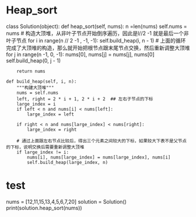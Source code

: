 # Heap_sort
class Solution(object):
    def heap_sort(self, nums):
        n =len(nums)
        self.nums = nums
        # 构造大顶堆，从非叶子节点开始倒序遍历，因此是l//2 -1 就是最后一个非叶子节点
        for i in range(n // 2 -1 , -1, -1):
            self.build_heap(i, n - 1)
        # 上面的循环完成了大顶堆的构造，那么就开始把根节点跟末尾节点交换，然后重新调整大顶堆
        for j in range(n -1, 0, -1):
            nums[0], nums[j] = nums[j], nums[0]
            self.build_heap(0, j - 1)

        return nums

    def build_heap(self, i, n):
        """构建大顶堆"""
        nums = self.nums
        left, right = 2 * i + 1, 2 * i + 2  ## 左右子节点的下标
        large_index = i
        if left < n and nums[i] < nums[left]:
            large_index = left

        if right < n and nums[large_index] < nums[right]:
            large_index = right

        # 通过上面跟左右节点比较后，得出三个元素之间较大的下标，如果较大下表不是父节点的下标，说明交换后需要重新调整大顶堆
        if large_index != i:
            nums[i], nums[large_index] = nums[large_index], nums[i]
            self.build_heap(large_index, n)

# test
nums = [12,11,15,13,4,5,6,7,20]
solution = Solution()
print(solution.heap_sort(nums))
